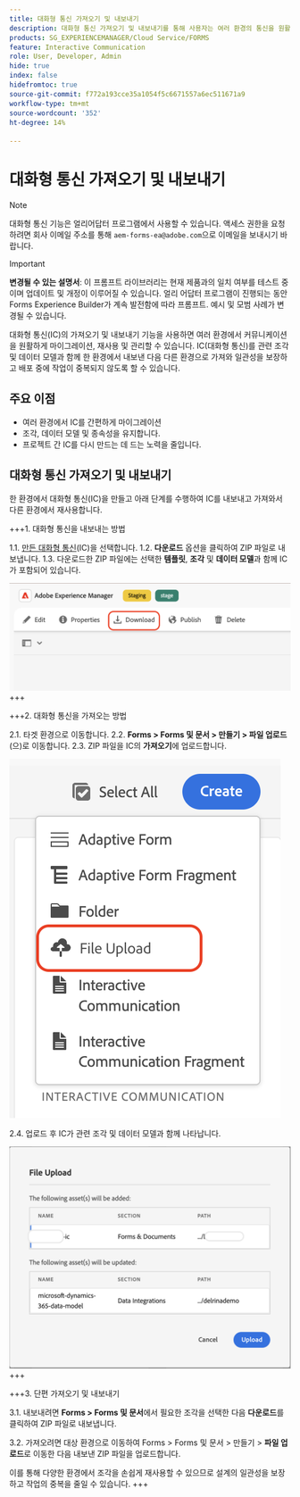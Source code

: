 ```yaml
---
title: 대화형 통신 가져오기 및 내보내기
description: 대화형 통신 가져오기 및 내보내기를 통해 사용자는 여러 환경의 통신을 원활하게 마이그레이션, 재사용 및 관리할 수 있습니다.
products: SG_EXPERIENCEMANAGER/Cloud Service/FORMS
feature: Interactive Communication
role: User, Developer, Admin
hide: true
index: false
hidefromtoc: true
source-git-commit: f772a193cce35a1054f5c6671557a6ec511671a9
workflow-type: tm+mt
source-wordcount: '352'
ht-degree: 14%

---
```



# 대화형 통신 가져오기 및 내보내기

>[!NOTE]
>
> 대화형 통신 기능은 얼리어답터 프로그램에서 사용할 수 있습니다. 액세스 권한을 요청하려면 회사 이메일 주소를 통해 `aem-forms-ea@adobe.com`으로 이메일을 보내시기 바랍니다.

>[!IMPORTANT]
>
> **변경될 수 있는 설명서**: 이 프롬프트 라이브러리는 현재 제품과의 일치 여부를 테스트 중이며 업데이트 및 개정이 이루어질 수 있습니다. 얼리 어답터 프로그램이 진행되는 동안 Forms Experience Builder가 계속 발전함에 따라 프롬프트. 예시 및 모범 사례가 변경될 수 있습니다.

대화형 통신(IC)의 가져오기 및 내보내기 기능을 사용하면 여러 환경에서 커뮤니케이션을 원활하게 마이그레이션, 재사용 및 관리할 수 있습니다. IC(대화형 통신)를 관련 조각 및 데이터 모델과 함께 한 환경에서 내보낸 다음 다른 환경으로 가져와 일관성을 보장하고 배포 중에 작업이 중복되지 않도록 할 수 있습니다.

## 주요 이점

- 여러 환경에서 IC를 간편하게 마이그레이션
- 조각, 데이터 모델 및 종속성을 유지합니다.
- 프로젝트 간 IC를 다시 만드는 데 드는 노력을 줄입니다.

## 대화형 통신 가져오기 및 내보내기

한 환경에서 대화형 통신(IC)을 만들고 아래 단계를 수행하여 IC를 내보내고 가져와서 다른 환경에서 재사용합니다.

+++&#x200B;1. 대화형 통신을 내보내는 방법

1.1. [만든 대화형 통신](https://experienceleague.adobe.com/en/docs/experience-manager-cloud-service/content/forms/interactive-communication/create-interactive-communication)&#x200B;(IC)을 선택합니다.
1.2. **다운로드** 옵션을 클릭하여 ZIP 파일로 내보냅니다.
1.3. 다운로드한 ZIP 파일에는 선택한 **템플릿**, **조각** 및 **데이터 모델**&#x200B;과 함께 IC가 포함되어 있습니다.

![IC 문서 찾기](/help/forms/interactive-communication/assets/downloadic.png)
+++

+++&#x200B;2. 대화형 통신을 가져오는 방법

2.1. 타겟 환경으로 이동합니다.
2.2. **Forms > Forms 및 문서 > 만들기 > 파일 업로드**(으)로 이동합니다.
2.3. ZIP 파일을 IC의 **가져오기**&#x200B;에 업로드합니다.

![IC 문서 찾기](/help/forms/interactive-communication/assets/uploadfile.png)

2.4. 업로드 후 IC가 관련 조각 및 데이터 모델과 함께 나타납니다.

![IC 문서 찾기](/help/forms/interactive-communication/assets/importfragment.png)
+++

+++&#x200B;3. 단편 가져오기 및 내보내기

3.1. 내보내려면 **Forms > Forms 및 문서**&#x200B;에서 필요한 조각을 선택한 다음 **다운로드**&#x200B;를 클릭하여 ZIP 파일로 내보냅니다.

3.2. 가져오려면 대상 환경으로 이동하여 Forms > Forms 및 문서 > 만들기 > **파일 업로드**&#x200B;로 이동한 다음 내보낸 ZIP 파일을 업로드합니다.

이를 통해 다양한 환경에서 조각을 손쉽게 재사용할 수 있으므로 설계의 일관성을 보장하고 작업의 중복을 줄일 수 있습니다.
+++
